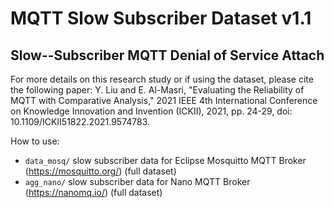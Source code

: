 # MQTT Slow Subscriber Dataset v1.1

## Slow--Subscriber MQTT Denial of Service Attach<br/>

For more details on this research study or if using the dataset, please cite the following paper: 
Y. Liu and E. Al-Masri, "Evaluating the Reliability of MQTT with Comparative Analysis," 2021 IEEE 4th International Conference on Knowledge Innovation and Invention (ICKII), 2021, pp. 24-29, doi: 10.1109/ICKII51822.2021.9574783.

How to use:
 - `data_mosq/` slow subscriber data for Eclipse Mosquitto MQTT Broker (https://mosquitto.org/) (full dataset)
 - `agg_nano/` slow subscriber data for Nano MQTT Broker (https://nanomq.io/) (full dataset)
